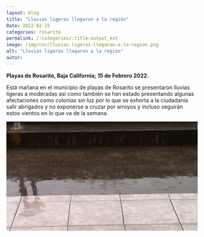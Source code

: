 ```yaml
---
layout: blog
title: "Lluvias ligeras llegaron a la región"
Date: 2022-02-15
categories: rosarito
permalink: /:categories/:title:output_ext
image: /img/cnr/lluvias-ligeras-llegaron-a-la-region.png
alt: "Lluvias ligeras llegaron a la región"
autor:
---
```


**Playas de Rosarito, Baja California; 15 de Febrero 2022.** 

Está mañana en el municipio de playas de Rosarito se presentaron lluvias ligeras a moderadas así como también se han estado presentando algunas afectaciones como colonias sin luz por lo que se exhorta a la ciudadanía salir abrigados y no  exponerse a cruzar por arroyos y incluso seguirán estos vientos en lo que va de la semana.

<div id="carouselExampleSlidesOnly" class="carousel slide" data-ride="carousel">
  <div class="carousel-inner">
    <div class="carousel-item active">
       <img class="d-block w-100" src="/img/cnr/lluvias-ligeras-llegaron-a-la-region.png" loading="lazy"  alt="Lluvias ligeras llegaron a la región">
    </div>
  </div>
</div>